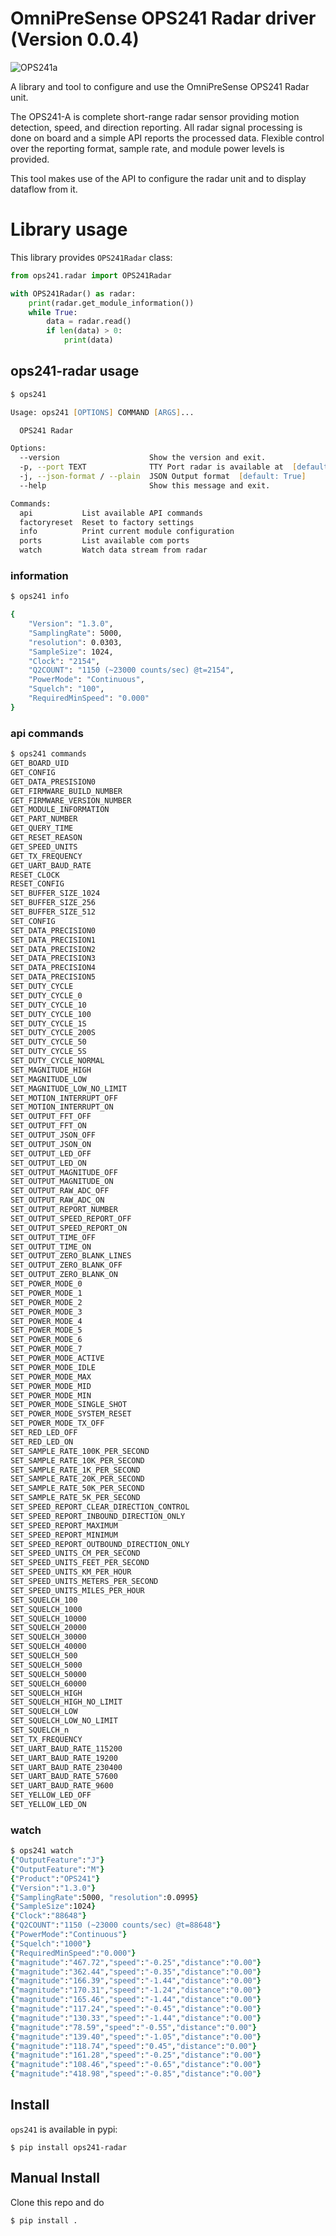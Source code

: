 # OmniPreSense OPS241 Radar driver (Version 0.0.4)

![OPS241a](docs/pics/OPS241a.png)

A library and tool to configure and use the OmniPreSense OPS241 Radar unit.

The OPS241-A is complete short-range radar sensor providing motion detection, speed, and direction reporting.
All radar signal processing is done on board and a simple API reports the processed data. Flexible control
over the reporting format, sample rate, and module power levels is provided.

This tool makes use of the API to configure the radar unit and to display dataflow from it.

# Library usage

This library provides `OPS241Radar` class:

``` python
from ops241.radar import OPS241Radar

with OPS241Radar() as radar:
    print(radar.get_module_information())
    while True:
        data = radar.read()
        if len(data) > 0:
            print(data)
```


## ops241-radar usage

```zsh
$ ops241

Usage: ops241 [OPTIONS] COMMAND [ARGS]...

  OPS241 Radar

Options:
  --version                    Show the version and exit.
  -p, --port TEXT              TTY Port radar is available at  [default: /dev/ttyACM0]
  -j, --json-format / --plain  JSON Output format  [default: True]
  --help                       Show this message and exit.

Commands:
  api           List available API commands
  factoryreset  Reset to factory settings
  info          Print current module configuration
  ports         List available com ports
  watch         Watch data stream from radar

```

### information

```zsh
$ ops241 info

{
    "Version": "1.3.0",
    "SamplingRate": 5000,
    "resolution": 0.0303,
    "SampleSize": 1024,
    "Clock": "2154",
    "Q2COUNT": "1150 (~23000 counts/sec) @t=2154",
    "PowerMode": "Continuous",
    "Squelch": "100",
    "RequiredMinSpeed": "0.000"
}

```

### api commands

```zsh
$ ops241 commands
GET_BOARD_UID
GET_CONFIG
GET_DATA_PRESISION0
GET_FIRMWARE_BUILD_NUMBER
GET_FIRMWARE_VERSION_NUMBER
GET_MODULE_INFORMATION
GET_PART_NUMBER
GET_QUERY_TIME
GET_RESET_REASON
GET_SPEED_UNITS
GET_TX_FREQUENCY
GET_UART_BAUD_RATE
RESET_CLOCK
RESET_CONFIG
SET_BUFFER_SIZE_1024
SET_BUFFER_SIZE_256
SET_BUFFER_SIZE_512
SET_CONFIG
SET_DATA_PRECISION0
SET_DATA_PRECISION1
SET_DATA_PRECISION2
SET_DATA_PRECISION3
SET_DATA_PRECISION4
SET_DATA_PRECISION5
SET_DUTY_CYCLE
SET_DUTY_CYCLE_0
SET_DUTY_CYCLE_10
SET_DUTY_CYCLE_100
SET_DUTY_CYCLE_1S
SET_DUTY_CYCLE_200S
SET_DUTY_CYCLE_50
SET_DUTY_CYCLE_5S
SET_DUTY_CYCLE_NORMAL
SET_MAGNITUDE_HIGH
SET_MAGNITUDE_LOW
SET_MAGNITUDE_LOW_NO_LIMIT
SET_MOTION_INTERRUPT_OFF
SET_MOTION_INTERRUPT_ON
SET_OUTPUT_FFT_OFF
SET_OUTPUT_FFT_ON
SET_OUTPUT_JSON_OFF
SET_OUTPUT_JSON_ON
SET_OUTPUT_LED_OFF
SET_OUTPUT_LED_ON
SET_OUTPUT_MAGNITUDE_OFF
SET_OUTPUT_MAGNITUDE_ON
SET_OUTPUT_RAW_ADC_OFF
SET_OUTPUT_RAW_ADC_ON
SET_OUTPUT_REPORT_NUMBER
SET_OUTPUT_SPEED_REPORT_OFF
SET_OUTPUT_SPEED_REPORT_ON
SET_OUTPUT_TIME_OFF
SET_OUTPUT_TIME_ON
SET_OUTPUT_ZERO_BLANK_LINES
SET_OUTPUT_ZERO_BLANK_OFF
SET_OUTPUT_ZERO_BLANK_ON
SET_POWER_MODE_0
SET_POWER_MODE_1
SET_POWER_MODE_2
SET_POWER_MODE_3
SET_POWER_MODE_4
SET_POWER_MODE_5
SET_POWER_MODE_6
SET_POWER_MODE_7
SET_POWER_MODE_ACTIVE
SET_POWER_MODE_IDLE
SET_POWER_MODE_MAX
SET_POWER_MODE_MID
SET_POWER_MODE_MIN
SET_POWER_MODE_SINGLE_SHOT
SET_POWER_MODE_SYSTEM_RESET
SET_POWER_MODE_TX_OFF
SET_RED_LED_OFF
SET_RED_LED_ON
SET_SAMPLE_RATE_100K_PER_SECOND
SET_SAMPLE_RATE_10K_PER_SECOND
SET_SAMPLE_RATE_1K_PER_SECOND
SET_SAMPLE_RATE_20K_PER_SECOND
SET_SAMPLE_RATE_50K_PER_SECOND
SET_SAMPLE_RATE_5K_PER_SECOND
SET_SPEED_REPORT_CLEAR_DIRECTION_CONTROL
SET_SPEED_REPORT_INBOUND_DIRECTION_ONLY
SET_SPEED_REPORT_MAXIMUM
SET_SPEED_REPORT_MINIMUM
SET_SPEED_REPORT_OUTBOUND_DIRECTION_ONLY
SET_SPEED_UNITS_CM_PER_SECOND
SET_SPEED_UNITS_FEET_PER_SECOND
SET_SPEED_UNITS_KM_PER_HOUR
SET_SPEED_UNITS_METERS_PER_SECOND
SET_SPEED_UNITS_MILES_PER_HOUR
SET_SQUELCH_100
SET_SQUELCH_1000
SET_SQUELCH_10000
SET_SQUELCH_20000
SET_SQUELCH_30000
SET_SQUELCH_40000
SET_SQUELCH_500
SET_SQUELCH_5000
SET_SQUELCH_50000
SET_SQUELCH_60000
SET_SQUELCH_HIGH
SET_SQUELCH_HIGH_NO_LIMIT
SET_SQUELCH_LOW
SET_SQUELCH_LOW_NO_LIMIT
SET_SQUELCH_n
SET_TX_FREQUENCY
SET_UART_BAUD_RATE_115200
SET_UART_BAUD_RATE_19200
SET_UART_BAUD_RATE_230400
SET_UART_BAUD_RATE_57600
SET_UART_BAUD_RATE_9600
SET_YELLOW_LED_OFF
SET_YELLOW_LED_ON

```

### watch

```zsh
$ ops241 watch
{"OutputFeature":"J"}
{"OutputFeature":"M"}
{"Product":"OPS241"}
{"Version":"1.3.0"}
{"SamplingRate":5000, "resolution":0.0995}
{"SampleSize":1024}
{"Clock":"88648"}
{"Q2COUNT":"1150 (~23000 counts/sec) @t=88648"}
{"PowerMode":"Continuous"}
{"Squelch":"1000"}
{"RequiredMinSpeed":"0.000"}
{"magnitude":"467.72","speed":"-0.25","distance":"0.00"}
{"magnitude":"362.44","speed":"-0.35","distance":"0.00"}
{"magnitude":"166.39","speed":"-1.44","distance":"0.00"}
{"magnitude":"170.31","speed":"-1.24","distance":"0.00"}
{"magnitude":"165.46","speed":"-1.44","distance":"0.00"}
{"magnitude":"117.24","speed":"-0.45","distance":"0.00"}
{"magnitude":"130.33","speed":"-1.44","distance":"0.00"}
{"magnitude":"78.59","speed":"-0.55","distance":"0.00"}
{"magnitude":"139.40","speed":"-1.05","distance":"0.00"}
{"magnitude":"118.74","speed":"0.45","distance":"0.00"}
{"magnitude":"161.28","speed":"-0.25","distance":"0.00"}
{"magnitude":"108.46","speed":"-0.65","distance":"0.00"}
{"magnitude":"418.98","speed":"-0.85","distance":"0.00"}
```


## Install

`ops241` is available in pypi:

```
$ pip install ops241-radar
```


## Manual Install

Clone this repo and do

```
$ pip install .
```
